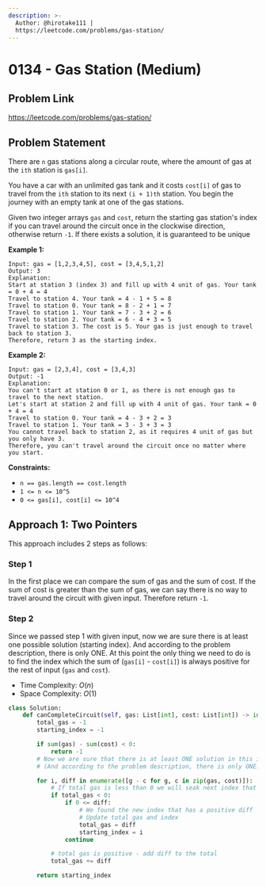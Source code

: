 ```yaml
---
description: >-
  Author: @hirotake111 |
  https://leetcode.com/problems/gas-station/
---
```


# 0134 - Gas Station (Medium)

## Problem Link

https://leetcode.com/problems/gas-station/

## Problem Statement

There are `n` gas stations along a circular route, where the amount of gas at the `ith` station is `gas[i]`.

You have a car with an unlimited gas tank and it costs `cost[i]` of gas to travel from the `ith` station to its next `(i + 1)th` station. You begin the journey with an empty tank at one of the gas stations.

Given two integer arrays `gas` and `cost`, return the starting gas station's index if you can travel around the circuit once in the clockwise direction, otherwise return `-1`. If there exists a solution, it is guaranteed to be unique

**Example 1:**

```
Input: gas = [1,2,3,4,5], cost = [3,4,5,1,2]
Output: 3
Explanation:
Start at station 3 (index 3) and fill up with 4 unit of gas. Your tank = 0 + 4 = 4
Travel to station 4. Your tank = 4 - 1 + 5 = 8
Travel to station 0. Your tank = 8 - 2 + 1 = 7
Travel to station 1. Your tank = 7 - 3 + 2 = 6
Travel to station 2. Your tank = 6 - 4 + 3 = 5
Travel to station 3. The cost is 5. Your gas is just enough to travel back to station 3.
Therefore, return 3 as the starting index.
```

**Example 2:**

```
Input: gas = [2,3,4], cost = [3,4,3]
Output: -1
Explanation:
You can't start at station 0 or 1, as there is not enough gas to travel to the next station.
Let's start at station 2 and fill up with 4 unit of gas. Your tank = 0 + 4 = 4
Travel to station 0. Your tank = 4 - 3 + 2 = 3
Travel to station 1. Your tank = 3 - 3 + 3 = 3
You cannot travel back to station 2, as it requires 4 unit of gas but you only have 3.
Therefore, you can't travel around the circuit once no matter where you start.
```

**Constraints:**

- `n == gas.length == cost.length`
- `1 <= n <= 10^5`
- `0 <= gas[i], cost[i] <= 10^4`

## Approach 1: Two Pointers

This approach includes 2 steps as follows:

### Step 1

In the first place we can compare the sum of gas and the sum of cost. If the sum of cost is greater than the sum of gas, we can say there is no way to travel around the circuit with given input. Therefore return `-1`.

### Step 2

Since we passed step 1 with given input, now we are sure there is at least one possible solution (starting index). And according to the problem description, there is only ONE.
At this point the only thing we need to do is to find the index which the sum of (`gas[i]` - `cost[i]`) is always positive for the rest of input (`gas` and `cost`).

- Time Complexity: $O(n)$
- Space Complexity: $O(1)$

<Tabs>
<TabItem value="py" label="Python">
<SolutionAuthor name="@hirotake111"/>

```py
class Solution:
    def canCompleteCircuit(self, gas: List[int], cost: List[int]) -> int:
        total_gas = -1
        starting_index = -1

        if sum(gas) - sum(cost) < 0:
            return -1
        # Now we are sure that there is at least ONE solution in this input
        # (And according to the problem description, there is only ONE.)

        for i, diff in enumerate([g - c for g, c in zip(gas, cost)]):
            # If total gas is less than 0 we will seak next index that has a positive diff
            if total_gas < 0:
                if 0 <= diff:
                    # We found the new index that has a positive diff
                    # Update total gas and index
                    total_gas = diff
                    starting_index = i
                continue

            # total gas is positive - add diff to the total
            total_gas += diff

        return starting_index
```

</TabItem>
</Tabs>
